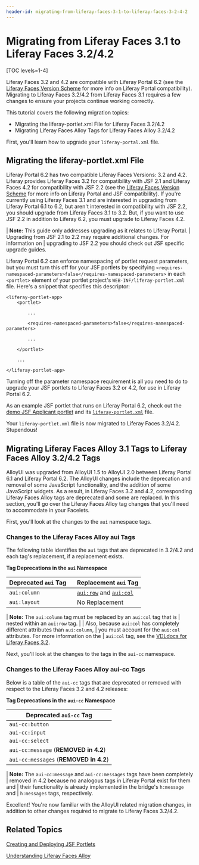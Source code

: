 ```yaml
---
header-id: migrating-from-liferay-faces-3-1-to-liferay-faces-3-2-4-2
---
```


# Migrating from Liferay Faces 3.1 to Liferay Faces 3.2/4.2

[TOC levels=1-4]

Liferay Faces 3.2 and 4.2 are compatible with Liferay Portal 6.2 (see the
[Liferay Faces Version Scheme](/docs/6-2/tutorials/-/knowledge_base/t/understanding-the-liferay-faces-version-scheme)
for more info on Liferay Portal compatibility). Migrating to Liferay Faces
3.2/4.2 from Liferay Faces 3.1 requires a few changes to ensure your projects
continue working correctly. 

This tutorial covers the following migration topics:

- Migrating the liferay-portlet.xml File for Liferay Faces 3.2/4.2
- Migrating Liferay Faces Alloy Tags for Liferay Faces Alloy 3.2/4.2

First, you'll learn how to upgrade your `liferay-portal.xml` file. 

## Migrating the liferay-portlet.xml File

Liferay Portal 6.2 has two compatible Liferay Faces Versions: 3.2 and 4.2.
Liferay provides Liferay Faces 3.2 for compatibility with JSF 2.1 and Liferay
Faces 4.2 for compatibility with JSF 2.2 (see the
[Liferay Faces Version Scheme](/docs/6-2/tutorials/-/knowledge_base/t/understanding-the-liferay-faces-version-scheme)
for more info on Liferay Portal and JSF compatibility). If you're currently
using Liferay Faces 3.1 and are interested in upgrading from Liferay Portal 6.1
to 6.2, but aren't interested in compatibility with JSF 2.2, you should upgrade
from Liferay Faces 3.1 to 3.2. But, if you want to use JSF 2.2 in addition to
Liferay 6.2, you must upgrade to Liferay Faces 4.2. 

| **Note:** This guide only addresses upgrading as it relates to Liferay Portal.
| Upgrading from JSF 2.1 to 2.2 may require additional changes. For information on
| upgrading to JSF 2.2 you should check out JSF specific upgrade guides.

Liferay Portal 6.2 can enforce namespacing of portlet request parameters, but
you must turn this off for your JSF portlets by specifying
`<requires-namespaced-parameters>false</requires-namespaced-parameters>` in each
`<portlet>` element of your portlet project's `WEB-INF/liferay-portlet.xml`
file. Here's a snippet that specifies this descriptor: 

    <liferay-portlet-app>
        <portlet>

            ...

            <requires-namespaced-parameters>false</requires-namespaced-parameters>

            ...

        </portlet>

        ...

    </liferay-portlet-app>

Turning off the parameter namespace requirement is all you need to do to upgrade
your JSF portlets to Liferay Faces 3.2 or 4.2, for use in Liferay Portal 6.2. 

As an example JSF portlet that runs on Liferay Portal 6.2, check out the
[demo JSF Applicant portlet](https://github.com/liferay/liferay-faces-bridge-impl/tree/3.0.0/demo/jsf-applicant-portlet)
and its 
[`liferay-portlet.xml`](https://github.com/liferay/liferay-faces-bridge-impl/blob/3.0.0/demo/jsf-applicant-portlet/src/main/webapp/WEB-INF/liferay-portlet.xml)
file. 

Your `liferay-portlet.xml` file is now migrated to Liferay Faces 3.2/4.2.
Stupendous! 

## Migrating Liferay Faces Alloy 3.1 Tags to Liferay Faces Alloy 3.2/4.2 Tags

AlloyUI was upgraded from AlloyUI 1.5 to AlloyUI 2.0 between Liferay Portal 6.1
and Liferay Portal 6.2. The AlloyUI changes include the deprecation and removal
of some JavaScript functionality, and the addition of some JavaScript widgets.
As a result, in Liferay Faces 3.2 and 4.2, corresponding Liferay Faces Alloy
tags are deprecated and some are replaced. In this section, you'll go over the
Liferay Faces Alloy tag changes that you'll need to accommodate in your
Facelets. 

First, you'll look at the changes to the `aui` namespace tags. 

### Changes to the Liferay Faces Alloy aui Tags

The following table identifies the `aui` tags that are deprecated in 3.2/4.2 and
each tag's replacement, if a replacement exists. 

**Tag Deprecations in the `aui` Namespace**

| Deprecated `aui` Tag&nbsp;&nbsp;&nbsp; | Replacement `aui` Tag |
|----------------------|-----------------------|
| `aui:column` | [`aui:row`](http://docs.liferay.com/faces/3.2/vdldoc/aui/row.html) and  [`aui:col`](http://docs.liferay.com/faces/3.2/vdldoc/aui/col.html) |
| `aui:layout` | No Replacement |

| **Note:** The `aui:column` tag must be replaced by an `aui:col` tag that is
| nested within an `aui:row` tag.
| 
| Also, because `aui:col` has completely different attributes than `aui:column`,
| you must account for the `aui:col` attributes. For more information on the
| `aui:col` tag, see the [VDLdocs for Liferay Faces 3.2](http://docs.liferay.com/faces/3.2/vdldoc/).

Next, you'll look at the changes to the tags in the `aui-cc` namespace. 

### Changes to the Liferay Faces Alloy aui-cc Tags

Below is a table of the `aui-cc` tags that are deprecated or removed with
respect to the Liferay Faces 3.2 and 4.2 releases:

**Tag Deprecations in the `aui-cc` Namespace**

| Deprecated `aui-cc` Tag |
|-------------------------|
| `aui-cc:button` |
| `aui-cc:input` |
| `aui-cc:select` |
| `aui-cc:message` (**REMOVED in 4.2**) |
| `aui-cc:messages` (**REMOVED in 4.2**) |

| **Note:** The `aui-cc:message` and `aui-cc:messages` tags have been completely
| removed in 4.2 because no analogous tags in Liferay Portal exist for them and
| their functionality is already implemented in the bridge's `h:message` and
| `h:messages` tags, respectively.

Excellent! You're now familiar with the AlloyUI related migration changes, in
addition to other changes required to migrate to Liferay Faces 3.2/4.2.   

## Related Topics

[Creating and Deploying JSF Portlets](/docs/6-2/tutorials/-/knowledge_base/t/creating-and-deploying-jsf-portlets)

[Understanding Liferay Faces Alloy](/docs/6-2/tutorials/-/knowledge_base/t/understanding-liferay-faces-alloy)
